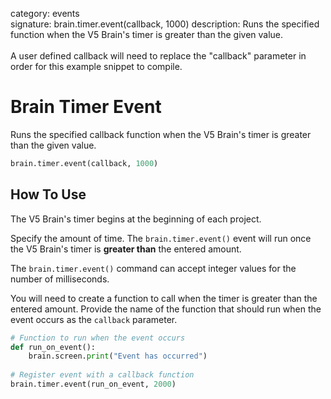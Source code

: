 category: events  
signature: brain.timer.event(callback, 1000)
description: Runs the specified function when the V5 Brain's timer is greater than the given value.<br /><br />A user defined callback will need to replace the "callback" parameter in order for this example snippet to compile.  

# Brain Timer Event

Runs the specified callback function when the V5 Brain's timer is greater than the given value.

```python
brain.timer.event(callback, 1000)
```

## How To Use

The V5 Brain's timer begins at the beginning of each project.

Specify the amount of time. The `brain.timer.event()` event will run once the V5 Brain's timer is **greater than** the entered amount.

The `brain.timer.event()` command can accept integer values for the number of milliseconds.

You will need to create a function to call when the timer is greater than the entered amount. Provide the name of the function that should run when the event occurs as the `callback` parameter.

```python
# Function to run when the event occurs
def run_on_event():
    brain.screen.print("Event has occurred")
  
# Register event with a callback function
brain.timer.event(run_on_event, 2000)
```


<advanced>
</advanced>